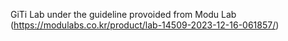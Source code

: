 GiTi Lab under the guideline provoided from Modu Lab
(https://modulabs.co.kr/product/lab-14509-2023-12-16-061857/)
